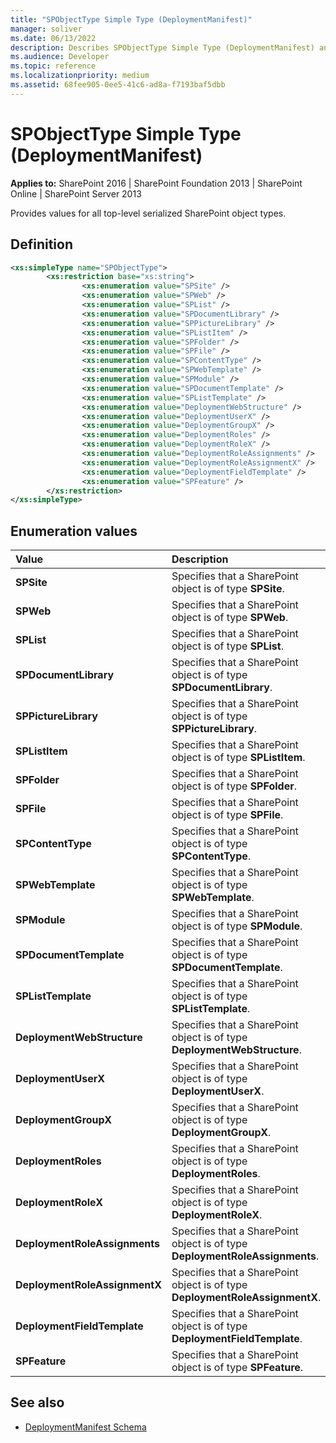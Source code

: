 ```yaml
---
title: "SPObjectType Simple Type (DeploymentManifest)"
manager: soliver
ms.date: 06/13/2022
description: Describes SPObjectType Simple Type (DeploymentManifest) and provides values for all top-level serialized SharePoint object types.
ms.audience: Developer
ms.topic: reference
ms.localizationpriority: medium
ms.assetid: 68fee905-0ee5-41c6-ad8a-f7193baf5dbb
---
```


# SPObjectType Simple Type (DeploymentManifest)

**Applies to:** SharePoint 2016 | SharePoint Foundation 2013 | SharePoint Online | SharePoint Server 2013

Provides values for all top-level serialized SharePoint object types.

## Definition

```XML
<xs:simpleType name="SPObjectType">
        <xs:restriction base="xs:string">
                <xs:enumeration value="SPSite" />
                <xs:enumeration value="SPWeb" />
                <xs:enumeration value="SPList" />
                <xs:enumeration value="SPDocumentLibrary" />
                <xs:enumeration value="SPPictureLibrary" />
                <xs:enumeration value="SPListItem" />
                <xs:enumeration value="SPFolder" />
                <xs:enumeration value="SPFile" />
                <xs:enumeration value="SPContentType" />
                <xs:enumeration value="SPWebTemplate" />
                <xs:enumeration value="SPModule" />
                <xs:enumeration value="SPDocumentTemplate" />
                <xs:enumeration value="SPListTemplate" />
                <xs:enumeration value="DeploymentWebStructure" />
                <xs:enumeration value="DeploymentUserX" />
                <xs:enumeration value="DeploymentGroupX" />
                <xs:enumeration value="DeploymentRoles" />
                <xs:enumeration value="DeploymentRoleX" />
                <xs:enumeration value="DeploymentRoleAssignments" />
                <xs:enumeration value="DeploymentRoleAssignmentX" />
                <xs:enumeration value="DeploymentFieldTemplate" />
                <xs:enumeration value="SPFeature" />
        </xs:restriction>
</xs:simpleType>

```

## Enumeration values

|**Value**|**Description**|
|:-----|:-----|
|**SPSite** <br/> |Specifies that a SharePoint object is of type **SPSite**.  <br/> |
|**SPWeb** <br/> |Specifies that a SharePoint object is of type **SPWeb**.  <br/> |
|**SPList** <br/> |Specifies that a SharePoint object is of type **SPList**.  <br/> |
|**SPDocumentLibrary** <br/> |Specifies that a SharePoint object is of type **SPDocumentLibrary**.  <br/> |
|**SPPictureLibrary** <br/> |Specifies that a SharePoint object is of type **SPPictureLibrary**.  <br/> |
|**SPListItem** <br/> |Specifies that a SharePoint object is of type **SPListItem**.  <br/> |
|**SPFolder** <br/> |Specifies that a SharePoint object is of type **SPFolder**.  <br/> |
|**SPFile** <br/> |Specifies that a SharePoint object is of type **SPFile**.  <br/> |
|**SPContentType** <br/> |Specifies that a SharePoint object is of type **SPContentType**.  <br/> |
|**SPWebTemplate** <br/> |Specifies that a SharePoint object is of type **SPWebTemplate**.  <br/> |
|**SPModule** <br/> |Specifies that a SharePoint object is of type **SPModule**.  <br/> |
|**SPDocumentTemplate** <br/> |Specifies that a SharePoint object is of type **SPDocumentTemplate**.  <br/> |
|**SPListTemplate** <br/> |Specifies that a SharePoint object is of type **SPListTemplate**.  <br/> |
|**DeploymentWebStructure** <br/> |Specifies that a SharePoint object is of type **DeploymentWebStructure**.  <br/> |
|**DeploymentUserX** <br/> |Specifies that a SharePoint object is of type **DeploymentUserX**.  <br/> |
|**DeploymentGroupX** <br/> |Specifies that a SharePoint object is of type **DeploymentGroupX**.  <br/> |
|**DeploymentRoles** <br/> |Specifies that a SharePoint object is of type **DeploymentRoles**.  <br/> |
|**DeploymentRoleX** <br/> |Specifies that a SharePoint object is of type **DeploymentRoleX**.  <br/> |
|**DeploymentRoleAssignments** <br/> |Specifies that a SharePoint object is of type **DeploymentRoleAssignments**.  <br/> |
|**DeploymentRoleAssignmentX** <br/> |Specifies that a SharePoint object is of type **DeploymentRoleAssignmentX**.  <br/> |
|**DeploymentFieldTemplate** <br/> |Specifies that a SharePoint object is of type **DeploymentFieldTemplate**.  <br/> |
|**SPFeature** <br/> |Specifies that a SharePoint object is of type **SPFeature**.  <br/> |

## See also

- [DeploymentManifest Schema](deploymentmanifest-schema.md)
